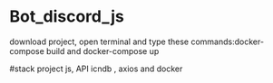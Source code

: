 # Bot_discord_js
download project, open terminal and 
type these commands:docker-compose build and docker-compose up

#stack project
js, API icndb , axios and docker
